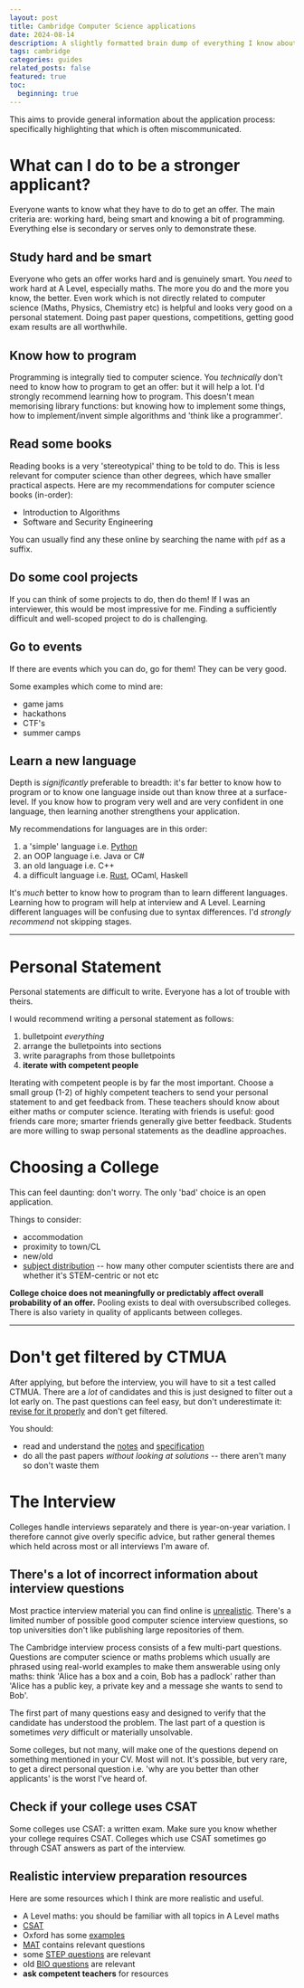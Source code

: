 ```yaml
---
layout: post
title: Cambridge Computer Science applications
date: 2024-08-14
description: A slightly formatted brain dump of everything I know about Cambridge applications
tags: cambridge
categories: guides
related_posts: false
featured: true
toc:
  beginning: true
---
```


This aims to provide general information about the application process: specifically highlighting that which is often miscommunicated.

# What can I do to be a stronger applicant?

Everyone wants to know what they have to do to get an offer. The main criteria are: working hard, being smart and knowing a bit of programming. Everything else is secondary or serves only to demonstrate these.

## Study hard and be smart

Everyone who gets an offer works hard and is genuinely smart. You _need_ to work hard at A Level, especially maths. The more you do and the more you know, the better. Even work which is not directly related to computer science (Maths, Physics, Chemistry etc) is helpful and looks very good on a personal statement. Doing past paper questions, competitions, getting good exam results are all worthwhile.

## Know how to program

Programming is integrally tied to computer science. You _technically_ don't need to know how to program to get an offer: but it will help a lot. I'd strongly recommend learning how to program. This doesn't mean memorising library functions: but knowing how to implement some things, how to implement/invent simple algorithms and 'think like a programmer'.

<!-- writeup knowing how to program more -->

## Read some books

Reading books is a very 'stereotypical' thing to be told to do. This is less relevant for computer science than other degrees, which have smaller practical aspects. Here are my recommendations for computer science books (in-order):
- Introduction to Algorithms
- Software and Security Engineering
<!-- TODO add more recommendations! -->

You can usually find any these online by searching the name with `pdf` as a suffix.

## Do some cool projects

If you can think of some projects to do, then do them! If I was an interviewer, this would be most impressive for me. Finding a sufficiently difficult and well-scoped project to do is challenging.

## Go to events

If there are events which you can do, go for them! They can be very good.

Some examples which come to mind are:
- game jams
- hackathons
- CTF's
- summer camps

## Learn a new language

Depth is _significantly_ preferable to breadth: it's far better to know how to program or to know one language inside out than know three at a surface-level. If you know how to program very well and are very confident in one language, then learning another strengthens your application.

My recommendations for languages are in this order:
1. a 'simple' language i.e. [Python](https://wiki.python.org/moin/IntroductoryBooks)
2. an OOP language i.e. Java or C#
3. an old language i.e. C++
4. a difficult language i.e. [Rust](https://doc.rust-lang.org/book/), OCaml, Haskell

It's _much_ better to know how to program than to learn different languages. Learning how to program will help at interview and A Level. Learning different languages will be confusing due to syntax differences. I'd _strongly recommend_ not skipping stages.

---

# Personal Statement

Personal statements are difficult to write. Everyone has a lot of trouble with theirs.

I would recommend writing a personal statement as follows:
1. bulletpoint _everything_
2. arrange the bulletpoints into sections
3. write paragraphs from those bulletpoints
4. **iterate with competent people**

Iterating with competent people is by far the most important. Choose a small group (1-2) of highly competent teachers to send your personal statement to and get feedback from. These teachers should know about either maths or computer science. Iterating with friends is useful: good friends care more; smarter friends generally give better feedback. Students are more willing to swap personal statements as the deadline approaches.

# Choosing a College

This can feel daunting: don't worry. The only 'bad' choice is an open application.

Things to consider:
- accommodation
- proximity to town/CL
- new/old
- [subject distribution](https://www.undergraduate.study.cam.ac.uk/apply/statistics) -- how many other computer scientists there are and whether it's STEM-centric or not etc

**College choice does not meaningfully or predictably affect overall probability of an offer.** Pooling exists to deal with oversubscribed colleges. There is also variety in quality of applicants between colleges.

---

# Don't get filtered by CTMUA

After applying, but before the interview, you will have to sit a test called CTMUA. There are a _lot_ of candidates and this is just designed to filter out a lot early on. The past questions can feel easy, but don't underestimate it: [revise for it properly](https://www.physicsandmathstutor.com/admissions/tmua/) and don't get filtered.

You should:
- read and understand the [notes](https://www.physicsandmathstutor.com/pdf-pages/?pdf=https%3A%2F%2Fpmt.physicsandmathstutor.com%2Fdownload%2FAdmissions%2FTMUA%2FTMUA%20Notes%20on%20Logic%20and%20Proof%202021.pdf) and [specification](https://www.physicsandmathstutor.com/pdf-pages/?pdf=https%3A%2F%2Fpmt.physicsandmathstutor.com%2Fdownload%2FAdmissions%2FTMUA%2FTMUA%20Specification%202021.pdf)
- do all the past papers _without looking at solutions_ -- there aren't many so don't waste them

# The Interview

Colleges handle interviews separately and there is year-on-year variation. I therefore cannot give overly specific advice, but rather general themes which held across most or all interviews I'm aware of.

## There's a lot of incorrect information about interview questions

Most practice interview material you can find online is [unrealistic](https://sites.google.com/site/oxbridgeinterviewquestions/computer-science). There's a limited number of possible good computer science interview questions, so top universities don't like publishing large repositories of them. <!-- TODO find the FOI claim and link to it!-->

The Cambridge interview process consists of a few multi-part questions. Questions are computer science or maths problems which usually are phrased using real-world examples to make them answerable using only maths: think 'Alice has a box and a coin, Bob has a padlock' rather than 'Alice has a public key, a private key and a message she wants to send to Bob'.

The first part of many questions easy and designed to verify that the candidate has understood the problem. The last part of a question is sometimes _very_ difficult or materially unsolvable.

Some colleges, but not many, will make one of the questions depend on something mentioned in your CV. Most will not. It's possible, but very rare, to get a direct personal question i.e. 'why are you better than other applicants' is the worst I've heard of.

## Check if your college uses CSAT

Some colleges use CSAT: a written exam. Make sure you know whether your college requires CSAT. Colleges which use CSAT sometimes go through CSAT answers as part of the interview.

## Realistic interview preparation resources

Here are some resources which I think are more realistic and useful.

- A Level maths: you should be familiar with all topics in A Level maths
- [CSAT](https://openclimb.io/practice/#papers)
- Oxford has some [examples](https://www.cs.ox.ac.uk/admissions/undergraduate/how_to_apply/sample_interview_problem.html)
- [MAT](https://www.maths.ox.ac.uk/study-here/undergraduate-study/maths-admissions-test/mat-past-papers) contains relevant questions
- some [STEP questions](https://stepdatabase.maths.org/) are relevant <!-- TODO note which questions are relevant -->
- old [BIO questions](https://www.olympiad.org.uk/problems.html) are relevant
- **ask competent teachers** for resources
